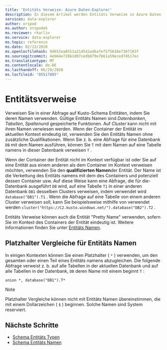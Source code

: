 ```yaml
---
title: 'Entitäts Verweise: Azure Daten-Explorer'
description: In diesem Artikel werden Entitäts Verweise in Azure Daten-Explorer beschrieben.
services: data-explorer
author: orspod
ms.author: orspodek
ms.reviewer: rkarlin
ms.service: data-explorer
ms.topic: reference
ms.date: 02/13/2020
ms.openlocfilehash: 9d652ea8551a21d542ad6afef575616e7387183f
ms.sourcegitcommit: 4eb64e72861d07cedb879e7b61a59eced74517ec
ms.translationtype: MT
ms.contentlocale: de-DE
ms.lasthandoff: 06/29/2020
ms.locfileid: "85517885"
---
```

# <a name="entity-references"></a>Entitätsverweise

Verweisen Sie in einer Abfrage auf Kusto-Schema Entitäten, indem Sie deren Namen verwenden. Gültige Entitäts Namen sind *Datenbanken*, *Tabellen*, *Spalten*und gespeicherte Funktionen. Auf *Cluster* kann nicht mit ihren Namen verwiesen werden.
Wenn der Container der Entität im aktuellen Kontext eindeutig ist, verwenden Sie den Entitäts Namen ohne zusätzliche Qualifikationen. Wenn Sie z. b. eine Abfrage für eine Datenbank `DB` mit dem Namen ausführen, können Sie `T` mit dem Namen auf eine Tabelle namens in dieser Datenbank verweisen `T` .

Wenn der Container der Entität nicht im Kontext verfügbar ist oder Sie auf eine Entität aus einem anderen als dem Container im Kontext verweisen möchten, verwenden Sie den **qualifizierten Namen**der Entität.
Der Name ist die Verkettung des Entitäts namens mit dem des Containers und potenziell dessen Container usw. Auf diese Weise kann eine Abfrage, die für die-Datenbank ausgeführt `DB` wird, auf eine Tabelle `T1` in einer anderen Datenbank `DB1` desselben Clusters verweisen, indem verwendet wird `database("DB1").T1` . Wenn die Abfrage auf eine Tabelle von einem anderen Cluster verweisen soll, kann Sie beispielsweise mithilfe von verwendet werden `cluster("https://C2.kusto.windows.net/").database("DB2").T2` .

Entitäts Verweise können auch die Entität "Pretty Name" verwenden, sofern Sie im Kontext des Containers der Entität eindeutig ist. Weitere Informationen finden Sie unter [Entitäts Namen](./entity-names.md#entity-pretty-names).

## <a name="wildcard-matching-for-entity-names"></a>Platzhalter Vergleiche für Entitäts Namen

In einigen Kontexten können Sie einen Platzhalter ( `*` ) verwenden, um den gesamten oder einen Teil eines Entitäts namens abzugleichen. Die folgende Abfrage verweist z. b. auf alle Tabellen in der aktuellen Datenbank und auf alle Tabellen in der Datenbank, `DB` deren Name mit einem beginnt `T` :

```kusto
union *, database("DB1").T*
```

> [!NOTE]
> Platzhalter Vergleiche können nicht mit Entitäts Namen übereinstimmen, die mit einem Dollarzeichen ( `$` ) beginnen.
Solche Namen sind System reserviert.

## <a name="next-steps"></a>Nächste Schritte

* [Schema Entitäts Typen](https://docs.microsoft.com/azure/data-explorer/kusto/query/schema-entities/)
* [Schema Entitäts Namen](https://docs.microsoft.com/azure/data-explorer/kusto/query/schema-entities/entity-names)
